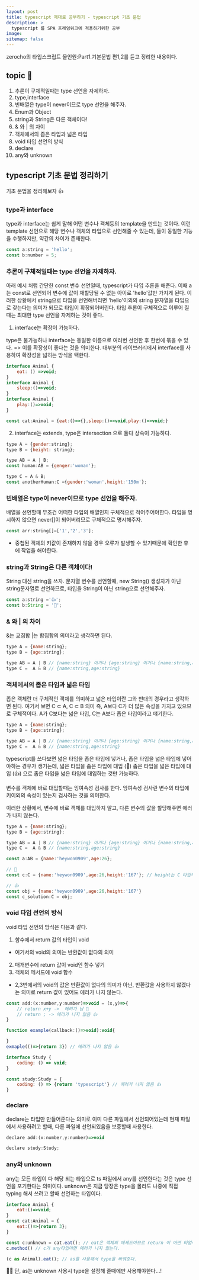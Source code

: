 ```yaml
---
layout: post
title: typescript 제대로 공부하기 - typescript 기초 문법
description: >
  typescript 를 SPA 프레임워크에 적용하기위한 공부
image:
sitemap: false
---
```



zerocho의 타입스크립트 올인원:Part1.기본문법 편1,2를 듣고 정리한 내용이다.


## topic 🚀

1. 추론이 구체적일때는 type 선언을 자제하자.
2. type,interface
3. 빈배열은 type이 never이므로 type 선언을 해주자.
4. Enum과 Object
5. string과 String은 다른 객체이다!
6. & 와 | 의 차이
7. 객체에서의 좁은 타입과 넓은 타입
8. void 타입 선언의 방식 
9. declare
10. any와 unknown

## typescript 기초 문법 정리하기

기초 문법을 정리해보자 👍

### type과 interface

type과 interface는 쉽게 말해 어떤 변수나 객체등의 template을 만드는 것이다.
이런 template 선언으로 해당 변수나 객체의 타입으로 선언해줄 수 있는데, 둘이 동일한 기능을 수행하지만, 약간의 차이가 존재한다.  

```js
const a:string = 'hello';
const b:number = 5;
```



### 추론이 구체적일때는 type 선언을 자제하자.

아래 예시 처럼 간단한 const 변수 선언일때, typescript가 타입 추론을 해준다. 
이때 a는 const로 선언되어 변수에 값이 재할당될 수 없는 아이로 'hello'값만 가지게 된다. 이러한 상황에서 string으로 타입을 선언해버리면 'hello'이외의 string 문자열을 타입으로 갖는다는 의미가 되므로 타입이 확장되어버린다. 타입 추론이 구체적으로 이루어 질때는 최대한 type 선언을 자제하는 것이 좋다. 

1. interface는 확장이 가능하다.

type은 불가능하나 interface는 동일한 이름으로 여러번 선언한 후 한번에 묶을 수 있다. => 이를 확장성이 좋다는 것을 의미한다. 대부분의 라이브러리에서 interface를 사용하여 확장성을 넓히는 방식을 택한다.

```js
interface Animal {
    eat: () =>void;
}
interface Animal {
    sleep:()=>void;
}
interface Animal {
    play:()=>void;
}

const cat:Animal = {eat:()=>{},sleep:()=>void,play:()=>void;}

```

2. interface는 extends, type은 intersection 으로 둘다 상속이 가능하다. 

```js
type A = {gender:string};
type B = {height: string};

type AB = A | B;
const human:AB = {genger:'woman'};

type C = A & B;
const anotherHuman:C ={gender:'woman',height:'150m'}; 

```



### 빈배열은 type이 never이므로 type 선언을 해주자.

배열을 선언할때 무조건 어떠한 타입의 배열인지 구체적으로 적어주어야한다. 타입을 명시하지 않으면 never[]이 되어버리므로 구체적으로 명시해주자.


```js
const arr:string[]=['1','2','3'];
```

- 중첩된 객체의 키값이 존재하지 않을 경우 오류가 발생할 수 있기때문에 확인한 후에 작업을 해야한다.


### string과 String은 다른 객체이다!

String 대신 string을 쓰자. 문자열 변수를 선언할때, new String() 생성자가 아닌 string문자열로 선언하므로, 타입을 String이 아닌 string으로 선언해주자. 

```js
const a:string ='👍';
const b:String = '💩';

```

### & 와 | 의 차이

&는 교집합 |는 합집합의 의미라고 생각하면 된다. 

```js
type A = {name:string};
type B = {age:string};

type AB = A | B // {name:string} 이거나 {age:string} 이거나 {name:string,age:string} 이거나
type C =  A & B // {name:string,age:string}

```

### 객체에서의 좁은 타입과 넓은 타입

좁은 객체란 더 구체적인 객체를 의미하고 넓은 타입이란 그와 반대의 경우라고 생각하면 된다. 
여기서 보면 C ⊂ A, C ⊂ B 의미 즉, A보다 C가 더 많은 속성을 가지고 있으므로 구체적이다. A가 C보다는 넓은 타입, C는 A보다 좁은 타입이라고 얘기한다.


```js
type A = {name:string};
type B = {age:string};

type AB = A | B // {name:string} 이거나 {age:string} 이거나 {name:string,age:string} 이거나
type C =  A & B // {name:string,age:string}

```

typescript를 쓰다보면 넓은 타입을 좁은 타입에 넣거나, 좁은 타입을 넓은 타입에 넣어야하는 경우가 생기는데, 
넓은 타입을 좁은 타입에 대입 (💩)
좁은 타입을 넓은 타입에 대입 (👍) 으로 
좁은 타입을 넓은 타입에 대입하는 것만 가능하다.

변수를 객체에 바로 대입할때는 잉여속성 검사를 한다. 잉여속성 검사란 변수의 타입에 키이외의 속성이 있는지 검사하는 것을 의미한다. 

이러한 상황에서, 변수에 바로 객체를 대입하지 말고, 다른 변수의 값을 할당해주면 에러가 나지 않는다. 


```js
type A = {name:string};
type B = {age:string};

type AB = A | B // {name:string} 이거나 {age:string} 이거나 {name:string,age:string} 이거나
type C =  A & B // {name:string,age:string}

const a:AB = {name:'heywon0909',age:26};

// 💩
const c:C = {name:'heywon0909',age:26,height:'167'}; // height는 C 타입의 키값에 없는 키이므로 에러가 난다 👩‍🎤

// 👍
const obj = {name:'heywon0909',age:26,height:'167'}
const c_solution:C = obj;

```

### void 타입 선언의 방식

void 타입 선언의 방식은 다음과 같다.

1. 함수에서 return 값의 타입이 void
- 여기서의 void의 의미는 반환값이 없다의 의미 
2. 매개변수에 return 값이 void인 함수 넣기
3. 객체의 메서드에 void 함수
- 2,3번에서의 void의 값은 반환값이 없다의 의미가 아닌, 반환값을 사용하지 않겠다는 의미로 return 값이 있어도 에러가 나지 않는다.


```js
const add:(x:number,y:number)=>void = (x,y)=>{
    // return x+y ->  에러가 남 💩
    // return ; -> 에러가 나지 않음 👍
}

function example(callback:()=>void):void{

}
exmaple(()=>{return 3}) // 에러가 나지 않음 👍

interface Study {
    coding: () => void;
}

const study:Study = {
    coding: () => {return 'typescript'} // 에러가 나지 않음 👍
}

```

### declare

declare는 타입만 만들어준다는 의미로 이미 다른  파일에서 선언되어있는데 현재 파일에서 사용하려고 할때, 다른 파일에 선언되있음을 보증할때 사용한다.

```js
declare add:(x:number,y:number)=>void

declare study:Study;

```

### any와 unknown

any는 모든 타입이 다 해당 되는 타입으로 ts 파일에서 any를 선언한다는 것은 type 선언을 포기한다는 의미이다.
unknown은 지금 당장은 type을 몰라도 나중에 직접 typing 해서 쓰려고 할때 선언하는 타입이다.

```js
interface Animal {
    eat:()=>void;
}
const cat:Animal = {
    eat:()=>{return 3};
}

const c:unknown = cat.eat(); // eat은 객체의 메세드이므로 return 이 어떤 타입이든 간에 상관없이 void이다.
c.method() // c가 any타입이면 에러가 나지 않는다.

(c as Animal).eat(); // as를 사용해서 type을 바꿔준다.

```

🤷‍♀️ 단, as는 unknown 사용시 type을 설정해 줄때에만 사용해야한다...!
